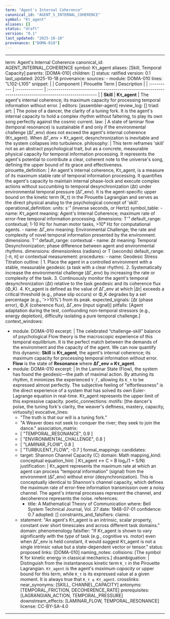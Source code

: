 ```yaml
---
term: "Agent's Internal Coherence"
canonical_id: "AGENT_S_INTERNAL_COHERENCE"
symbol: "Kτ_agent"
aliases: []
status: "draft"
version: "0.1"
last_updated: "2025-10-18"
provenance: ["DOMA-010"]
---
```


---
term: Agent's Internal Coherence
canonical_id: AGENT_INTERNAL_COHERENCE
symbol: Kτ_agent
aliases: [Skill, Temporal Capacity]
parents: [DOMA-010]
children: []
status: ratified
version: 0.1
last_updated: 2025-10-18
provenance:
  sources:
    - module: DOMA-010
      lines: "L102-L105"
      snippet: |
        | Component | Pirouette Term | Description                                                                                             |
        | :---------- | :------------- | :------------------------------------------------------------------------------------------------------ |
        | **Skill**     | **Kτ_agent**   | The agent's internal coherence; its maximum capacity for processing temporal information without error. |
  editors: [assembler-agent]
  review_log: []
triad:
  art: |
    The poise of a dancer, the clarity of a tuning fork. It is the agent's internal capacity to hold a complex rhythm without faltering, to play its own song perfectly against the cosmic current.
  law: |
    A state of laminar flow (temporal resonance) is sustainable if and only if the environmental challenge (ΔΓ_env) does not exceed the agent's internal coherence (Kτ_agent). When ΔΓ_env > Kτ_agent, desynchronization is inevitable and the system collapses into turbulence.
  philosophy: |
    This term reframes 'skill' not as an abstract psychological trait, but as a concrete, measurable physical capacity for temporal information processing. It represents the agent's potential to contribute a clear, coherent note to the universe's song, defining the upper bound of its grace and effectiveness.
pirouette_definition: |
  An agent's internal coherence, Kτ_agent, is a measure of its maximum stable rate of temporal information processing. It quantifies the agent's capacity to maintain internal phase-lock and execute complex actions without succumbing to temporal desynchronization (Δτ) under environmental temporal pressure (ΔΓ_env). It is the agent-specific upper bound on the kinetic term (K_τ) in the Pirouette Lagrangian and serves as the direct physical analog to the psychological concept of 'skill'.
operational_definition:
  units: s⁻¹ (inverse seconds, or Hertz)
  symbol_table:
    - name: Kτ_agent
      meaning: Agent's Internal Coherence; maximum rate of error-free temporal information processing.
      dimensions: T⁻¹
      default_range: contextual; 1-10 Hz for human motor tasks, >10⁹ Hz for computational agents.
    - name: ΔΓ_env
      meaning: Environmental Challenge; the rate and complexity of novel temporal information presented by the environment.
      dimensions: T⁻¹
      default_range: contextual
    - name: Δτ
      meaning: Temporal Desynchronization; phase difference between agent and environmental rhythms.
      dimensions: dimensionless (radians) or T (seconds)
      default_range: [-π, π] or contextual
  measurement:
    procedures:
      - name: Geodesic Stress Titration
        outline: |
          1. Place the agent in a controlled environment with a stable, measurable geodesic (a task with a clear rhythm).
          2. Systematically increase the environmental challenge (ΔΓ_env) by increasing the rate or complexity of the task.
          3. Continuously monitor the agent's temporal desynchronization (Δτ) relative to the task geodesic and its coherence flux (Φ_K).
          4. Kτ_agent is defined as the value of ΔΓ_env at which |Δτ| exceeds a critical threshold (e.g., phase slip occurs) or Φ_K degrades by a set percentage (e.g., '>>10%') from its peak.
        expected_signals: [Δτ (phase error), Φ_K (coherence flux), ΔΓ_env (input signal)]
        pitfalls: [Agent adaptation during the test, confounding non-temporal stressors (e.g., energy depletion), difficulty isolating a pure temporal challenge.]
context_windows:
  - module: DOMA-010
    excerpt: |
      The celebrated “challenge-skill” balance of psychological Flow theory is the macroscopic experience of this temporal equilibrium. It is the perfect match between the demands of the environment and the capacity of the agent. We can now quantify this dynamic: **Skill** is **Kτ_agent**, the agent's internal coherence; its maximum capacity for processing temporal information without error. **Flow** is the state of **Resonance** where **ΔΓ_env ≈ Kτ_agent**.
  - module: DOMA-010
    excerpt: |
      In the Laminar State (Flow), the system has found the geodesic—the path of maximal action. By attuning its rhythm, it minimizes the experienced `V_Γ`, allowing its `K_τ` to be expressed almost perfectly. The subjective feeling of "effortlessness" is the direct experience of a system that has solved its own Euler-Lagrange equation in real-time. Kτ_agent represents the upper limit of this expressive capacity.
poetic_connections:
  motifs: [the dancer's poise, the tuning fork's clarity, the weaver's deftness, mastery, capacity, virtuosity]
  evocative_lines:
    - "The truth is that our will is a tuning fork."
    - "A Weaver does not seek to conquer the river; they seek to join the dance."
  association_matrix:
    - [ "TEMPORAL_RESONANCE", 0.9 ]
    - [ "ENVIRONMENTAL_CHALLENGE", 0.8 ]
    - [ "LAMINAR_FLOW", 0.8 ]
    - [ "TURBULENT_FLOW", -0.7 ]
formal_mappings:
  candidates:
    - target: Shannon Channel Capacity (C)
      domain: Math
      mapping_kind: conceptual
      equation_hint: |
        Kτ_agent ↔ C = B log₂(1 + S/N)
      justification: |
        Kτ_agent represents the maximum rate at which an agent can process "temporal information" (signal) from the environment (ΔΓ_env) without error (desynchronization). This is conceptually identical to Shannon's channel capacity, which defines the maximum rate of error-free information transmission over a noisy channel. The agent's internal processes represent the channel, and decoherence represents the noise.
      references:
        - title: A Mathematical Theory of Communication
          where: Bell System Technical Journal, Vol. 27
          date: 1948-07-01
      confidence: 0.7
  adopted: []
constraints_and_falsifiers:
  claims:
    - statement: "An agent's Kτ_agent is an intrinsic, scalar property, constant over short timescales and across different task domains."
      domain: phenomenology
      falsifier: "If Kτ_agent is shown to vary significantly with the *type* of task (e.g., cognitive vs. motor) even when ΔΓ_env is held constant, it would suggest Kτ_agent is not a single intrinsic value but a state-dependent vector or tensor."
      status: proposed
      links: [DOMA-010]
naming_notes:
  collisions: [The symbol K for kinetic energy in classical mechanics.]
  disambiguation: |
    Distinguish from the instantaneous kinetic term `K_τ` in the Pirouette Lagrangian. `Kτ_agent` is the agent's *maximum capacity* or upper bound for this term, while `K_τ` is its expressed value at a given moment. It is always true that `K_τ ≤ Kτ_agent`.
crosslinks:
  near_synonyms: [SKILL, CHANNEL_CAPACITY]
  antonyms: [TEMPORAL_FRICTION, DECOHERENCE_RATE]
  prerequisites: [LAGRANGIAN_ACTION, TEMPORAL_PRESSURE]
  downstream_effects: [LAMINAR_FLOW, TEMPORAL_RESONANCE]
license: CC-BY-SA-4.0
---